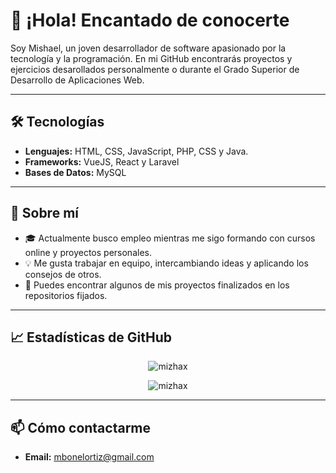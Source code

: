 # 👋 ¡Hola! Encantado de conocerte

Soy Mishael, un joven desarrollador de software apasionado por la tecnología y la programación. En mi GitHub encontrarás proyectos y ejercicios desarollados personalmente o durante el Grado Superior de Desarrollo de Aplicaciones Web.

---

## 🛠️ Tecnologías

- **Lenguajes:** HTML, CSS, JavaScript, PHP, CSS y Java.
- **Frameworks:** VueJS, React y Laravel
- **Bases de Datos:** MySQL

---

## 🌟 Sobre mí

- 🎓 Actualmente busco empleo mientras me sigo formando con cursos online y proyectos personales.
- 💡 Me gusta trabajar en equipo, intercambiando ideas y aplicando los consejos de otros.
- 🚀 Puedes encontrar algunos de mis proyectos finalizados en los repositorios fijados.
  
---

## 📈 Estadísticas de GitHub

<div align="center">
  <p align="center"><img src="https://github-readme-stats.vercel.app/api?username=MiZhaX&show_icons=true&theme=merko&hide=issues,contribs" alt="mizhax" /></p>
  <p align="center"><img src="https://github-readme-stats.vercel.app/api/top-langs/?username=MiZhaX&layout=compact&theme=merko&langs_count=8" alt="mizhax" /></p>
</div>

---

## 📫 Cómo contactarme

- **Email:** mbonelortiz@gmail.com

